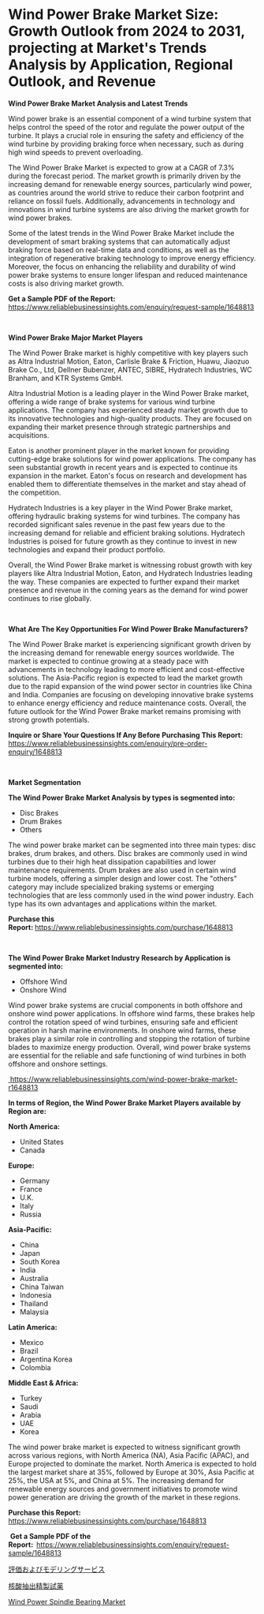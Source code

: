 <p><h1>Wind Power Brake Market Size: Growth Outlook from 2024 to 2031, projecting at Market's Trends Analysis by Application, Regional Outlook, and Revenue</h1></p><p><strong>Wind Power Brake Market Analysis and Latest Trends</strong></p>
<p><p>Wind power brake is an essential component of a wind turbine system that helps control the speed of the rotor and regulate the power output of the turbine. It plays a crucial role in ensuring the safety and efficiency of the wind turbine by providing braking force when necessary, such as during high wind speeds to prevent overloading.</p><p>The Wind Power Brake Market is expected to grow at a CAGR of 7.3% during the forecast period. The market growth is primarily driven by the increasing demand for renewable energy sources, particularly wind power, as countries around the world strive to reduce their carbon footprint and reliance on fossil fuels. Additionally, advancements in technology and innovations in wind turbine systems are also driving the market growth for wind power brakes.</p><p>Some of the latest trends in the Wind Power Brake Market include the development of smart braking systems that can automatically adjust braking force based on real-time data and conditions, as well as the integration of regenerative braking technology to improve energy efficiency. Moreover, the focus on enhancing the reliability and durability of wind power brake systems to ensure longer lifespan and reduced maintenance costs is also driving market growth.</p></p>
<p><strong>Get a Sample PDF of the Report:&nbsp;</strong> <a href="https://www.reliablebusinessinsights.com/enquiry/request-sample/1648813">https://www.reliablebusinessinsights.com/enquiry/request-sample/1648813</a></p>
<p>&nbsp;</p>
<p><strong>Wind Power Brake Major Market Players</strong></p>
<p><p>The Wind Power Brake market is highly competitive with key players such as Altra Industrial Motion, Eaton, Carlisle Brake & Friction, Huawu, Jiaozuo Brake Co., Ltd, Dellner Bubenzer, ANTEC, SIBRE, Hydratech Industries, WC Branham, and KTR Systems GmbH. </p><p>Altra Industrial Motion is a leading player in the Wind Power Brake market, offering a wide range of brake systems for various wind turbine applications. The company has experienced steady market growth due to its innovative technologies and high-quality products. They are focused on expanding their market presence through strategic partnerships and acquisitions.</p><p>Eaton is another prominent player in the market known for providing cutting-edge brake solutions for wind power applications. The company has seen substantial growth in recent years and is expected to continue its expansion in the market. Eaton's focus on research and development has enabled them to differentiate themselves in the market and stay ahead of the competition.</p><p>Hydratech Industries is a key player in the Wind Power Brake market, offering hydraulic braking systems for wind turbines. The company has recorded significant sales revenue in the past few years due to the increasing demand for reliable and efficient braking solutions. Hydratech Industries is poised for future growth as they continue to invest in new technologies and expand their product portfolio.</p><p>Overall, the Wind Power Brake market is witnessing robust growth with key players like Altra Industrial Motion, Eaton, and Hydratech Industries leading the way. These companies are expected to further expand their market presence and revenue in the coming years as the demand for wind power continues to rise globally.</p></p>
<p>&nbsp;</p>
<p><strong>What Are The Key Opportunities For Wind Power Brake Manufacturers?</strong></p>
<p><p>The Wind Power Brake market is experiencing significant growth driven by the increasing demand for renewable energy sources worldwide. The market is expected to continue growing at a steady pace with advancements in technology leading to more efficient and cost-effective solutions. The Asia-Pacific region is expected to lead the market growth due to the rapid expansion of the wind power sector in countries like China and India. Companies are focusing on developing innovative brake systems to enhance energy efficiency and reduce maintenance costs. Overall, the future outlook for the Wind Power Brake market remains promising with strong growth potentials.</p></p>
<p><strong>Inquire or Share Your Questions If Any Before Purchasing This Report:</strong> <a href="https://www.reliablebusinessinsights.com/enquiry/pre-order-enquiry/1648813">https://www.reliablebusinessinsights.com/enquiry/pre-order-enquiry/1648813</a></p>
<p>&nbsp;</p>
<p><strong>Market Segmentation</strong></p>
<p><strong>The Wind Power Brake Market Analysis by types is segmented into:</strong></p>
<p><ul><li>Disc Brakes</li><li>Drum Brakes</li><li>Others</li></ul></p>
<p><p>The wind power brake market can be segmented into three main types: disc brakes, drum brakes, and others. Disc brakes are commonly used in wind turbines due to their high heat dissipation capabilities and lower maintenance requirements. Drum brakes are also used in certain wind turbine models, offering a simpler design and lower cost. The "others" category may include specialized braking systems or emerging technologies that are less commonly used in the wind power industry. Each type has its own advantages and applications within the market.</p></p>
<p><strong>Purchase this Report:&nbsp;</strong><a href="https://www.reliablebusinessinsights.com/purchase/1648813">https://www.reliablebusinessinsights.com/purchase/1648813</a></p>
<p>&nbsp;</p>
<p><strong>The Wind Power Brake Market Industry Research by Application is segmented into:</strong></p>
<p><ul><li>Offshore Wind</li><li>Onshore Wind</li></ul></p>
<p><p>Wind power brake systems are crucial components in both offshore and onshore wind power applications. In offshore wind farms, these brakes help control the rotation speed of wind turbines, ensuring safe and efficient operation in harsh marine environments. In onshore wind farms, these brakes play a similar role in controlling and stopping the rotation of turbine blades to maximize energy production. Overall, wind power brake systems are essential for the reliable and safe functioning of wind turbines in both offshore and onshore settings.</p></p>
<p><a href="https://www.reliablebusinessinsights.com/wind-power-brake-market-r1648813">&nbsp;https://www.reliablebusinessinsights.com/wind-power-brake-market-r1648813</a></p>
<p><strong>In terms of Region, the Wind Power Brake Market Players available by Region are:</strong></p>
<p>
    <p> <strong> North America: </strong>
        <ul>
            <li>United States</li>
            <li>Canada</li>
        </ul>
        </p> 
    <p> <strong> Europe: </strong>
        <ul>
            <li>Germany</li>
            <li>France</li>
            <li>U.K.</li>
            <li>Italy</li>
            <li>Russia</li>
        </ul>
        </p> 
    <p> <strong> Asia-Pacific: </strong>
        <ul>
            <li>China</li>
            <li>Japan</li>
            <li>South Korea</li>
            <li>India</li>
            <li>Australia</li>
            <li>China Taiwan</li>
            <li>Indonesia</li>
            <li>Thailand</li>
            <li>Malaysia</li>
        </ul>
        </p> 
    <p> <strong> Latin America: </strong>
        <ul>
            <li>Mexico</li>
            <li>Brazil</li>
            <li>Argentina Korea</li>
            <li>Colombia</li>
        </ul>
        </p> 
    <p> <strong> Middle East & Africa: </strong>
        <ul>
            <li>Turkey</li>
            <li>Saudi</li>
            <li>Arabia</li>
            <li>UAE</li>
            <li>Korea</li>
        </ul>
    </p>
    </p>
<p><p>The wind power brake market is expected to witness significant growth across various regions, with North America (NA), Asia Pacific (APAC), and Europe projected to dominate the market. North America is expected to hold the largest market share at 35%, followed by Europe at 30%, Asia Pacific at 25%, the USA at 5%, and China at 5%. The increasing demand for renewable energy sources and government initiatives to promote wind power generation are driving the growth of the market in these regions.</p></p>
<p><strong>Purchase this Report: </strong><a href="https://www.reliablebusinessinsights.com/purchase/1648813">https://www.reliablebusinessinsights.com/purchase/1648813</a></p>
<p>&nbsp;<strong>Get a Sample PDF of the Report:&nbsp;&nbsp;</strong><a href="https://www.reliablebusinessinsights.com/enquiry/request-sample/1648813">https://www.reliablebusinessinsights.com/enquiry/request-sample/1648813</a></p>
<p><strong></strong></p>
<p><p><a href="https://github.com/andrade7361/Market-Research-Report-List-1/blob/main/2423197108903.md">評価およびモデリングサービス</a></p><p><a href="https://github.com/RaeJenkins1952/Market-Research-Report-List-1/blob/main/2105198108906.md">核酸抽出精製試薬</a></p><p><a href="https://github.com/LitzyGulgowski2023/Market-Research-Report-List-1/blob/main/wind-power-spindle-bearing-market.md">Wind Power Spindle Bearing Market</a></p></p>